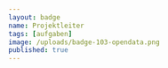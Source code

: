 ```yaml
---
layout: badge
name: Projektleiter
tags: [aufgaben]
image: /uploads/badge-103-opendata.png
published: true
---
```


